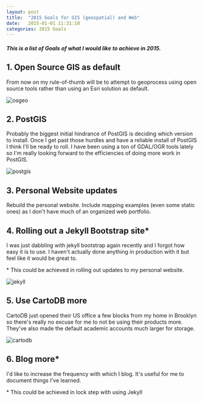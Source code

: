 ```yaml
---
layout: post
title:  "2015 Goals for GIS (geospatial) and Web"
date:   2015-01-01 11:31:10
categories: 2015 Goals
---
```


##### This is a list of Goals of what I would like to achieve in 2015. 

## 1. Open Source GIS as default
From now on my rule-of-thumb will be to attempt to geoprocess using open source tools rather than using an Esri solution as default. 

![osgeo](http://wiki.osgeo.org/images/7/74/OSGeo_logo_750_317.png)

## 2. PostGIS
Probably the biggest initial hindrance of PostGIS is deciding which version to install. Once I get past those hurdles and have a reliable install of PostGIS I think I'll be ready to roll. I have been using a ton of GDAL/OGR tools lately so I'm really looking forward to the efficiencies of doing more work in PostGIS.

![postgis](http://upload.wikimedia.org/wikipedia/commons/7/7b/Logo_square_postgis.png)

## 3. Personal Website updates
Rebuild the personal website. Include mapping examples (even some static ones) as I don't have much of an organized web portfolio. 

## 4. Rolling out a Jekyll Bootstrap site*
I was just dabbling with jekyll bootstrap again recently and I forgot how easy it is to use. I haven't actually done anything in production with it but feel like it would be great to. 

\* This could be achieved in rolling out updates to my personal website.

![jekyll](http://jekyllrb.com/img/logo-2x.png)

## 5. Use CartoDB more
CartoDB just opened their US office a few blocks from my home in Brooklyn so there's really no excuse for me to not be using their products more. They've also made the default academic accounts much larger for storage. 

![cartodb](http://cartodb.s3.amazonaws.com/static/logos_full_cartodb_light.png)

## 6. Blog more*
I'd like to increase the frequency with which I blog. It's useful for me to document things I've learned. 

\* This could be achieved in lock step with using Jekyll